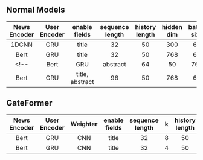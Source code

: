 ## Normal Models
|News Encoder|User Encoder|enable fields|sequence length|history length|hidden dim|batch size|learning rate|AUC|MRR|
|:-:|:-:|:-:|:-:|:-:|:-:|:-:|:-:|:-:|:-:|
|1DCNN|GRU|title|32|50|300|64|1e-4|0.6826|0.3292|
|Bert|GRU|title|32|50|768|64|1e-5|0.7126|0.3524|
<!-- |Bert|GRU|abstract|64|50|768|64|1e-5|0.7126|0.3524|
|Bert|GRU|title, abstract|96|50|768|64|1e-5|0.7126|0.3524| -->

## GateFormer
|News Encoder|User Encoder|Weighter|enable fields|sequence length|k|history length|hidden dim|batch size|learning rate|AUC|MRR|
|:-:|:-:|:-:|:-:|:-:|:-:|:-:|:-:|:-:|:-:|:-:|:-:|
|Bert|GRU|CNN|title|32|8|50|768|64|1e-5|0.7039|0.2994|
|Bert|GRU|CNN|title|32|4|50|768|64|1e-5|0.6899|0.2948|
